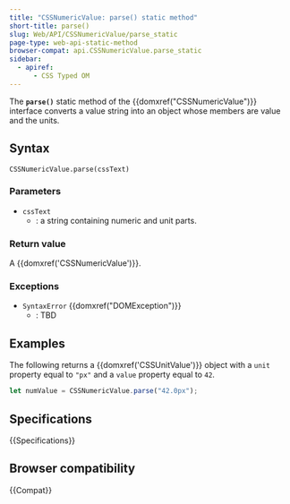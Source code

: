 ```yaml
---
title: "CSSNumericValue: parse() static method"
short-title: parse()
slug: Web/API/CSSNumericValue/parse_static
page-type: web-api-static-method
browser-compat: api.CSSNumericValue.parse_static
sidebar:
  - apiref:
      - CSS Typed OM
---
```


The **`parse()`** static method of the
{{domxref("CSSNumericValue")}} interface converts a value string into an object whose
members are value and the units.

## Syntax

```js-nolint
CSSNumericValue.parse(cssText)
```

### Parameters

- `cssText`
  - : a string containing numeric and unit parts.

### Return value

A {{domxref('CSSNumericValue')}}.

### Exceptions

- `SyntaxError` {{domxref("DOMException")}}
  - : TBD

## Examples

The following returns a {{domxref('CSSUnitValue')}} object with a `unit`
property equal to `"px"` and a `value` property equal to
`42`.

```js
let numValue = CSSNumericValue.parse("42.0px");
```

## Specifications

{{Specifications}}

## Browser compatibility

{{Compat}}
